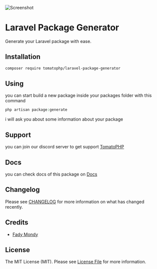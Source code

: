 ![Screenshot](https://github.com/tomatophp/laravel-package-generator/blob/master/art/screenshot.png)

# Laravel Package Generator

Generate your Laravel package with ease.

## Installation

```bash
composer require tomatophp/laravel-package-generator
```

## Using

you can start build a new package inside your packages folder with this command

```php
php artisan package:generate
```

i will ask you about some information about your package

## Support

you can join our discord server to get support [TomatoPHP](https://discord.gg/VZc8nBJ3ZU)

## Docs

you can check docs of this package on [Docs](https://docs.tomatophp.com/plugins/laravel-package-generator)

## Changelog

Please see [CHANGELOG](CHANGELOG.md) for more information on what has changed recently.

## Credits

- [Fady Mondy](https://github.com/3x1io)

## License

The MIT License (MIT). Please see [License File](LICENSE.md) for more information.

